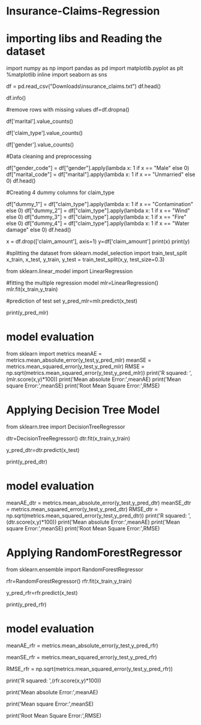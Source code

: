 # Insurance-Claims-Regression

# importing libs and Reading the dataset

import numpy as np
import pandas as pd
import matplotlib.pyplot as plt
%matplotlib inline
import seaborn as sns

df = pd.read_csv("Downloads\\insurance_claims.txt")
df.head()

df.info()

#remove rows with missing values
df=df.dropna()

df['marital'].value_counts()

df['claim_type'].value_counts()

df['gender'].value_counts()

#Data cleaning and preprocessing

df["gender_code"] = df["gender"].apply(lambda x: 1 if x == "Male" else 0)
df["marital_code"] = df["marital"].apply(lambda x: 1 if x == "Unmarried" else 0)
df.head()

#Creating 4 dummy columns for claim_type

df["dummy_1"] = df["claim_type"].apply(lambda x: 1 if x == "Contamination" else 0)
df["dummy_2"] = df["claim_type"].apply(lambda x: 1 if x == "Wind" else 0)
df["dummy_3"] = df["claim_type"].apply(lambda x: 1 if x == "Fire" else 0)
df["dummy_4"] = df["claim_type"].apply(lambda x: 1 if x == "Water damage" else 0)
df.head()

x = df.drop(['claim_amount'], axis=1)
y=df['claim_amount']
print(x)
print(y)

#splitting the dataset
from sklearn.model_selection import train_test_split
x_train, x_test, y_train, y_test = train_test_split(x,y,
                                              test_size=0.3)

from sklearn.linear_model import LinearRegression

#fitting the multiple regression model
mlr=LinearRegression()
mlr.fit(x_train,y_train)

#prediction of test set 
y_pred_mlr=mlr.predict(x_test)

print(y_pred_mlr)

# model evaluation
from sklearn import metrics
meanAE = metrics.mean_absolute_error(y_test,y_pred_mlr)
meanSE = metrics.mean_squared_error(y_test,y_pred_mlr)
RMSE = np.sqrt(metrics.mean_squared_error(y_test,y_pred_mlr))
print('R squared: ',(mlr.score(x,y)*100))
print('Mean absolute Error:',meanAE)
print('Mean square Error:',meanSE)
print('Root Mean Square Error:',RMSE)

# Applying Decision Tree Model

from sklearn.tree import DecisionTreeRegressor

dtr=DecisionTreeRegressor()
dtr.fit(x_train,y_train)

y_pred_dtr=dtr.predict(x_test)

print(y_pred_dtr)

# model evaluation
meanAE_dtr = metrics.mean_absolute_error(y_test,y_pred_dtr)
meanSE_dtr = metrics.mean_squared_error(y_test,y_pred_dtr)
RMSE_dtr = np.sqrt(metrics.mean_squared_error(y_test,y_pred_dtr))
print('R squared: ',(dtr.score(x,y)*100))
print('Mean absolute Error:',meanAE)
print('Mean square Error:',meanSE)
print('Root Mean Square Error:',RMSE)

# Applying RandomForestRegressor

from sklearn.ensemble import RandomForestRegressor

rfr=RandomForestRegressor()
rfr.fit(x_train,y_train)

y_pred_rfr=rfr.predict(x_test)

print(y_pred_rfr)

# model evaluation
meanAE_rfr = metrics.mean_absolute_error(y_test,y_pred_rfr)

meanSE_rfr = metrics.mean_squared_error(y_test,y_pred_rfr)

RMSE_rfr = np.sqrt(metrics.mean_squared_error(y_test,y_pred_rfr))

print('R squared: ',(rfr.score(x,y)*100))

print('Mean absolute Error:',meanAE)

print('Mean square Error:',meanSE)

print('Root Mean Square Error:',RMSE)
